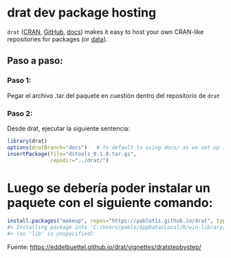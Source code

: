 
<!-- README.md is generated from README.Rmd. Please edit that file -->

# drat dev package hosting

<!-- badges: start -->
<!-- badges: end -->

`drat` ([CRAN](https://cran.r-project.org/package=drat),
[GitHub](https://github.com/eddelbuettel/drat),
[docs](https://eddelbuettel.github.io/drat)) makes it easy to host your
own CRAN-like repositories for packages (or
[data](https://journal.r-project.org/archive/2017/RJ-2017-026/index.html)).

## Paso a paso:

### Paso 1:

Pegar el archivo .tar del paquete en cuestión dentro del repositorio de
`drat`

### Paso 2:

Desde drat, ejecutar la siguiente sentencia:

``` r
library(drat)
options(dratBranch="docs")   # to default to using docs/ as we set up
insertPackage(file="dstools_0.1.0.tar.gz", 
              repodir="../drat/")
```

# Luego se debería poder instalar un paquete con el siguiente comando:

``` r
install.packages("makeup", repos="https://pablotis.github.io/drat", type="source")
#> Installing package into 'C:/Users/pablo/AppData/Local/R/win-library/4.2'
#> (as 'lib' is unspecified)
```

Fuente: <https://eddelbuettel.github.io/drat/vignettes/dratstepbystep/>
